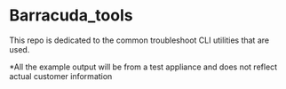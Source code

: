 # Barracuda_tools

This repo is dedicated to the common troubleshoot CLI utilities that are used. 

*All the example output will be from a test appliance and does not reflect actual customer information

